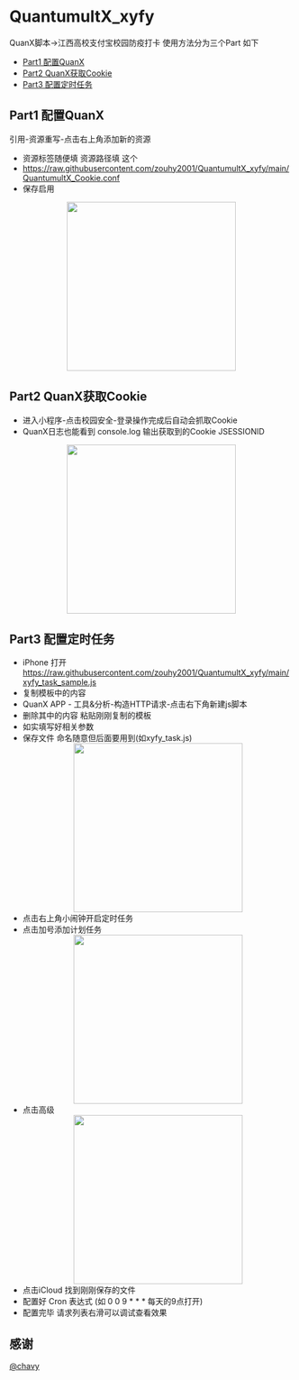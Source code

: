 # QuantumultX_xyfy
QuanX脚本->江西高校支付宝校园防疫打卡 使用方法分为三个Part 如下
  - [Part1 配置QuanX](#part1-配置quanx)
  - [Part2 QuanX获取Cookie](#part2-quanx获取cookie)
  - [Part3 配置定时任务](#part3-配置定时任务)
## Part1 配置QuanX
引用-资源重写-点击右上角添加新的资源
  - 资源标签随便填 资源路径填 这个 
  - https://raw.githubusercontent.com/zouhy2001/QuantumultX_xyfy/main/QuantumultX_Cookie.conf
  - 保存启用
<div align=center>
<img src="https://user-images.githubusercontent.com/57806936/185795414-0371e010-c05d-422a-9bb8-a0945680b74b.PNG" width="300px">
</div>

## Part2 QuanX获取Cookie
  - 进入小程序-点击校园安全-登录操作完成后自动会抓取Cookie
  - QuanX日志也能看到 console.log 输出获取到的Cookie JSESSIONID
<div align=center>
<img src="https://user-images.githubusercontent.com/57806936/185795953-474ef2c5-3053-450a-828e-f0ee1ac005ba.jpg" width="300px">
</div>

## Part3 配置定时任务
  - iPhone 打开 https://raw.githubusercontent.com/zouhy2001/QuantumultX_xyfy/main/xyfy_task_sample.js
  - 复制模板中的内容
  - QuanX APP - 工具&分析-构造HTTP请求-点击右下角新建js脚本
  - 删除其中的内容 粘贴刚刚复制的模板
  - 如实填写好相关参数
  - 保存文件 命名随意但后面要用到(如xyfy_task.js)
    <div align=center>
    <img src="https://user-images.githubusercontent.com/57806936/185796400-c2b0541e-67ff-498b-a2bb-cc268a9bcf5c.png" width="300px">
    </div>
  - 点击右上角小闹钟开启定时任务
  - 点击加号添加计划任务
    <div align=center>
    <img src="https://user-images.githubusercontent.com/57806936/185796529-8dbd0e13-07a0-43a5-9a24-52573d1b8b78.png" width="300px">
    </div>
  - 点击高级
    <div align=center>
    <img src="https://user-images.githubusercontent.com/57806936/185796592-ffe6e044-7be1-4abe-ae17-6730e31c493b.png" width="300px">
    </div>
  - 点击iCloud 找到刚刚保存的文件
  - 配置好 Cron 表达式 (如 0 0 9 * * * 每天的9点打开)
  - 配置完毕 请求列表右滑可以调试查看效果
## 感谢
[@chavy](https://github.com/chavyleung)
